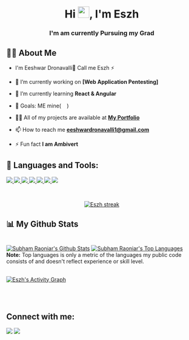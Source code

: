 <h1 align="center">Hi <img src="https://raw.githubusercontent.com/MartinHeinz/MartinHeinz/master/wave.gif" width="30px">, I'm Eszh</h1>
<h3 align="center">I'm am currently Pursuing my Grad</h3>


## 🙋‍♂️ About Me
-   I'm Eeshwar Dronavalli🤷 Call me Eszh ⚡
- 🔭 I’m currently working on **[Web Application Pentesting]**

- 🌱 I’m currently learning **React & Angular**

- 🥅  Goals: ME mine(<img src="https://img.icons8.com/ios-glyphs/50/000000/filled-like.png" width="15px"/>)

- 👨‍💻 All of my projects are available at **[My Portfolio](http://eszh.github.io/)**

- 📫 How to reach me **eeshwardronavalli1@gmail.com**

- ⚡ Fun fact **I am Ambivert**


## 🚀 Languages and Tools:

<p align="left"> 
    <a href="https://www.java.com" target="_blank"> <img src="https://img.icons8.com/color/48/000000/java-coffee-cup-logo.png"/> </a>
    <a href="https://reactjs.org/" target="_blank"> <img src="https://img.icons8.com/color/48/000000/react-native.png"/> </a>
    <a href="https://developer.mozilla.org/en-US/docs/Web/JavaScript" target="_blank"> <img src="https://img.icons8.com/color/48/000000/javascript.png"/> </a> 
    <a href="https://www.w3.org/html/" target="_blank"> <img src="https://img.icons8.com/color/48/000000/html-5.png"/> </a> 
    <a href="https://www.w3schools.com/css/" target="_blank"> <img src="https://img.icons8.com/color/48/000000/css3.png"/> </a> 
    <a href="https://www.python.org" target="_blank"> <img src="https://img.icons8.com/color/48/000000/python.png"/> </a>
    <a href="https://portswigger.net/burp/pro" target="_blank"> <img src="https://img.icons8.com/ios-filled/50/000000/burp-suite.png"/></a>  
</p>

<!-- [![React Badge](https://img.shields.io/badge/-React-61DBFB?style=for-the-badge&labelColor=black&logo=react&logoColor=61DBFB)](#)  [![Javascript Badge](https://img.shields.io/badge/-Javascript-F0DB4F?style=for-the-badge&labelColor=black&logo=javascript&logoColor=F0DB4F)](#) [![Typescript Badge](https://img.shields.io/badge/-Typescript-007acc?style=for-the-badge&labelColor=black&logo=typescript&logoColor=007acc)](#) [![Nodejs Badge](https://img.shields.io/badge/-Nodejs-3C873A?style=for-the-badge&labelColor=black&logo=node.js&logoColor=3C873A)](#) [![GraphQL Badge](https://img.shields.io/badge/-GraphQl-e535ab?style=for-the-badge&labelColor=black&logo=node.js&logoColor=e535ab)](#) -->
<br/>

<!---
### Spotify Playing 🎧

[<img src="https://spotify-github-profile.vercel.app/api/view.svg?uid=314dddzhqwj5m6ka4ad545xgv2sy&cover_image=true&theme=novatorem" alt="AndroidHappier Spotify Playing" width="350" />](https://open.spotify.com/user/314dddzhqwj5m6ka4ad545xgv2sy)

-->


<p align="center">
    <a href="https://github.com/Eszh/github-readme-streak-stats">
        <img title="🔥 Get streak stats for your profile at git.io/streak-stats" alt="Eszh streak" src="https://github-readme-streak-stats.herokuapp.com/?user=Eszh&theme=black-ice&hide_border=true&stroke=0000&background=060A0CD0"/>
    </a>
</p>

## 📊 My Github Stats

  <br/>
    <a href="https://github.com/Eszh/github-readme-stats"><img alt="Subham Raoniar's Github Stats" src="https://github-readme-stats.vercel.app/api?username=Eszh&show_icons=true&count_private=true&theme=react&hide_border=true&bg_color=0D1117" /></a>
  <a href="https://github.com/Eszh/github-readme-stats"><img alt="Subham Raoniar's Top Languages" src="https://github-readme-stats.vercel.app/api/top-langs/?username=Eszh&langs_count=8&count_private=true&layout=compact&theme=react&hide_border=true&bg_color=0D1117" /></a>
  <br/>
  <b>Note:</b> Top languages is only a metric of the languages my public code consists of and doesn't reflect experience or skill level.


<br/>
<br/>

<a href="https://github.com/Eszh/github-readme-activity-graph"><img alt="Eszh's Activity Graph" src="https://activity-graph.herokuapp.com/graph?username=Eszh&bg_color=0D1117&color=5BCDEC&line=5BCDEC&point=FFFFFF&hide_border=true" /></a>

<br/>
<br/>

## Connect with me:
<p align="left">

<a href = "https://www.linkedin.com/in/eeshwar-dronavalli-5a16ba16a/"><img src="https://img.icons8.com/fluent/48/000000/linkedin.png"/></a>
<a href = "https://www.instagram.com/___eszh__/"><img src="https://img.icons8.com/fluent/48/000000/instagram-new.png"/></a>

</p>
<!---
## ❤ Views and Followers
<a href="https://github.com/Eszh/github-profile-views-counter">
    <img src="https://komarev.com/ghpvc/?username=Eszh">
</a>
<a href="https://github.com/Eszh?tab=followers"><img src="https://img.shields.io/github/followers/Eszh?label=Followers&style=social" alt="GitHub Badge"></a>
-->

